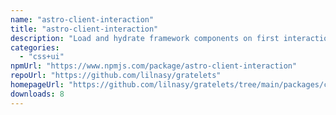 ```yaml
---
name: "astro-client-interaction"
title: "astro-client-interaction"
description: "Load and hydrate framework components on first interaction by adding a client:interaction directive."
categories:
  - "css+ui"
npmUrl: "https://www.npmjs.com/package/astro-client-interaction"
repoUrl: "https://github.com/lilnasy/gratelets"
homepageUrl: "https://github.com/lilnasy/gratelets/tree/main/packages/client-interaction"
downloads: 8
---
```

